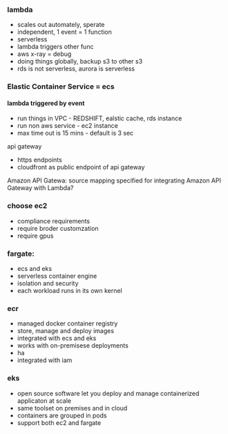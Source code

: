 ### lambda
- scales out automately, sperate
- independent, 1 event = 1 function
- serverless
- lambda triggers other func
- aws x-ray = debug
- doing things globally, backup s3 to other s3 
- rds is not serverless, aurora is serverless

### Elastic Container Service = ecs


#### lambda triggered by event
- run things in VPC - REDSHIFT, ealstic cache,  rds instance
- run non aws service - ec2 instance
- max time out is 15 mins - default is 3 sec


api gateway
- https endpoints
- cloudfront as public endpoint of api gateway

Amazon API Gatewa: source mapping specified for integrating Amazon API Gateway with Lambda?

### choose ec2
- compliance requirements 
- require broder customzation
- require gpus


### fargate:
- ecs and eks
- serverless container engine
- isolation and security
- each workload runs in its own kernel

### ecr
- managed docker container registry
- store, manage and deploy images
- integrated with ecs and eks
- works with on-premisese deployments
- ha
- integrated with iam

### eks
- open source software let you deploy and manage containerized applicaton at scale
- same toolset on premises and in cloud
- containers are grouped in pods
- support both ec2 and fargate
